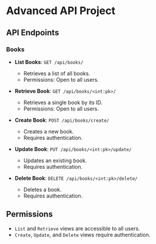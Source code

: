 # Advanced API Project

## API Endpoints

### Books

- **List Books**: `GET /api/books/`
  - Retrieves a list of all books.
  - Permissions: Open to all users.

- **Retrieve Book**: `GET /api/books/<int:pk>/`
  - Retrieves a single book by its ID.
  - Permissions: Open to all users.

- **Create Book**: `POST /api/books/create/`
  - Creates a new book.
  - Requires authentication.

- **Update Book**: `PUT /api/books/<int:pk>/update/`
  - Updates an existing book.
  - Requires authentication.

- **Delete Book**: `DELETE /api/books/<int:pk>/delete/`
  - Deletes a book.
  - Requires authentication.

## Permissions

- `List` and `Retrieve` views are accessible to all users.
- `Create`, `Update`, and `Delete` views require authentication.
